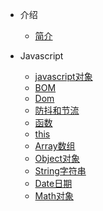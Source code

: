 * 介绍
  * [简介](learn/README.md)

* Javascript
  * [javascript对象](learn/Javascript/javascript对象.md)
  * [BOM](learn/Javascript/BOM.md)
  * [Dom](learn/Javascript/Dom.md)
  * [防抖和节流](learn/Javascript/防抖和节流.md)
  * [函数](learn/Javascript/函数.md)
  * [this](learn/Javascript/this.md)
  * [Array数组](learn/Javascript/Array数组.md)
  * [Object对象](learn/Javascript/Object对象.md)
  * [String字符串](learn/Javascript/String字符串.md)
  * [Date日期](learn/Javascript/Date日期.md)
  * [Math对象](learn/Javascript/Math对象.md)
